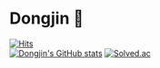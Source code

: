 # Dongjin 👋   
[![Hits](https://hits.seeyoufarm.com/api/count/incr/badge.svg?url=https%3A%2F%2Fgithub.com%2Fdongqui%2Fhit-counter&count_bg=%2379C83D&title_bg=%23555555&icon=&icon_color=%23E7E7E7&title=hits&edge_flat=false)](https://hits.seeyoufarm.com)<br>
[![Dongjin's GitHub stats](https://github-readme-stats.vercel.app/api?username=dongqui&theme=radical)](https://github.com/dongqui/github-readme-stats)
[![Solved.ac](http://mazassumnida.wtf/api/generate_badge?boj=dongqui9)](https://solved.ac/dongqui9)

